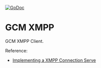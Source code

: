[![GoDoc](https://godoc.org/github.com/KurioApp/gcm-xmpp?status.svg)](https://godoc.org/github.com/KurioApp/gcm-xmpp)
# GCM XMPP

GCM XMPP Client.


Reference:
- [Implementing a XMPP Connection Serve](https://developers.google.com/cloud-messaging/ccs)
